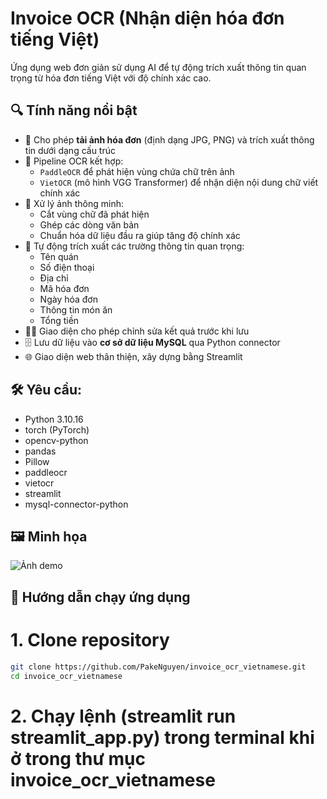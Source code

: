 # Invoice OCR (Nhận diện hóa đơn tiếng Việt)

Ứng dụng web đơn giản sử dụng AI để tự động trích xuất thông tin quan trọng từ hóa đơn tiếng Việt với độ chính xác cao.

## 🔍 Tính năng nổi bật

- 📸 Cho phép **tải ảnh hóa đơn** (định dạng JPG, PNG) và trích xuất thông tin dưới dạng cấu trúc
- 🤖 Pipeline OCR kết hợp:
  - `PaddleOCR` để phát hiện vùng chứa chữ trên ảnh
  - `VietOCR` (mô hình VGG Transformer) để nhận diện nội dung chữ viết chính xác
- 🧠 Xử lý ảnh thông minh:
  - Cắt vùng chữ đã phát hiện
  - Ghép các dòng văn bản
  - Chuẩn hóa dữ liệu đầu ra giúp tăng độ chính xác
- 📝 Tự động trích xuất các trường thông tin quan trọng:
  - Tên quán
  - Số điện thoại
  - Địa chỉ
  - Mã hóa đơn
  - Ngày hóa đơn
  - Thông tin món ăn
  - Tổng tiền
- 🧑‍💻 Giao diện cho phép chỉnh sửa kết quả trước khi lưu
- 🗄️ Lưu dữ liệu vào **cơ sở dữ liệu MySQL** qua Python connector
- 🌐 Giao diện web thân thiện, xây dựng bằng Streamlit

## 🛠️ Yêu cầu:
- Python 3.10.16
- torch (PyTorch)
- opencv-python
- pandas
- Pillow
- paddleocr
- vietocr
- streamlit
- mysql-connector-python

## 🖼️ Minh họa

![Ảnh demo](demo_screenshot.png)  


## 🚀 Hướng dẫn chạy ứng dụng
  # 1. Clone repository
  
  ```bash
  git clone https://github.com/PakeNguyen/invoice_ocr_vietnamese.git
  cd invoice_ocr_vietnamese
  ```
  # 2. Chạy lệnh (streamlit run streamlit_app.py) trong terminal khi ở trong thư mục invoice_ocr_vietnamese
